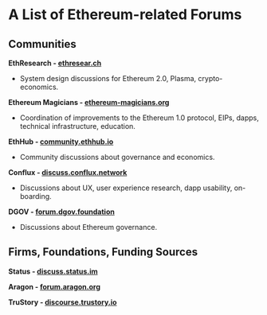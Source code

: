# A List of Ethereum-related Forums 

## Communities

**EthResearch - [ethresear.ch](https://ethresear.ch/)**

- System design discussions for Ethereum 2.0, Plasma, crypto-economics.

**Ethereum Magicians - [ethereum-magicians.org](https://ethereum-magicians.org)**

- Coordination of improvements to the Ethereum 1.0 protocol, EIPs, dapps, technical infrastructure, education.

**EthHub - [community.ethhub.io](https://community.ethhub.io/)**

- Community discussions about governance and economics.

**Conflux - [discuss.conflux.network](http://discuss.conflux.network/)**

- Discussions about UX, user experience research, dapp usability, on-boarding. 

**DGOV - [forum.dgov.foundation](https://forum.dgov.foundation/)**

- Discussions about Ethereum governance.


## Firms, Foundations, Funding Sources

**Status - [discuss.status.im](https://discuss.status.im/)**

**Aragon - [forum.aragon.org](https://forum.aragon.org/)**

**TruStory - [discourse.trustory.io](https://discourse.trustory.io)**

